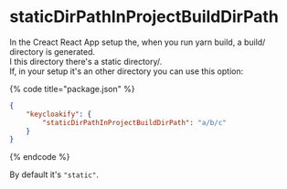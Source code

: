 # staticDirPathInProjectBuildDirPath

In the Creact React App setup the, when you run yarn build, a build/ directory is generated.  \
I this directory there's a static directory/.  \
If, in your setup it's an other directory you can use this option: &#x20;

{% code title="package.json" %}
```json
{
    "keycloakify": {
        "staticDirPathInProjectBuildDirPath": "a/b/c"
    }
}
```
{% endcode %}

By default it's `"static"`.
